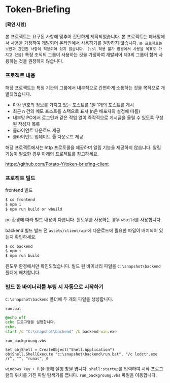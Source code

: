 # Token-Briefing

#### [확인 사항]

본 프로젝트는 요구된 사항에 맞추어 간단하게 제작되었습니다. 본 프로젝트는 폐쇄망에서 사용을 가정하여 개발되어 온라인에서 사용하기를 권장하지 않습니다. `본 프로젝트는 보안과 관련된 사항이 적용되어 있지 않습니다. (ssl 적용 불가 환경에서 사용을 목표로 가지고 있음)` 특정 조직의 그룹이 사용하는 것을 가정하여 개발되어 제3의 그룹이 함께 사용하는 것을 권장하지 않습니다.

### 프로젝트 내용

해당 프로젝트는 특정 기관의 그룹에서 내부적으로 간편하게 소통하는 것을 목적으로 개발되었습니다.

- 마감 번호의 정보를 가지고 있는 포스트를 1일 1개의 포스트를 게시
- 최근 n 건의 메모 포스트를 스택으로 표시 (n은 배포자의 설정에 따름)
- 내부망 PC에서 로그인과 같은 작업 없이 즉각적으로 게시글을 올릴 수 있도록 구성된 작성자 목록
- 클라이언트 다운로드 제공
- 클라이언트 업데이트 툴 다운로드 제공

해당 프로젝트에서는 http 프로토콜을 제공하며 알림 기능을 제공하지 않습니다. 알림 기능이 필요한 경우 아래의 프로젝트를 참고하세요.

https://github.com/Potato-Y/token-briefing-client

### 프로젝트 빌드

frontend 빌드

```bash
$ cd frontend
$ npm i
$ npm run build or wbuild
```

pc 환경에 따라 빌드 내용이 다릅니다. 윈도우를 사용하는 경우 `wbuild`를 사용합니다.

backend 빌드
빌드 전 `assets/client/win`에 다운로드에 필요한 파일이 배치되어 있는지 확인하세요.

```bash
$ cd backend
$ npm i
$ npm run build
```

윈도우 환경에서만 확인되었습니다. 빌드 된 바이너리 파일을 `C:\snapshot\backend` 폴더에 배치합니다.

### 빌드 한 바이너리를 부팅 시 자동으로 시작하기

`C:\snapshot\backend` 폴더에 두 개의 파일을 생성합니다.

`run.bat`

```bat
@echo off
echo 프로그램을 실행합니다.
echo.
start /d "C:\snapshot\backend" /b backend-win.exe
```

`run_backgroung.vbs`

```vbs
Set objShell = CreateObject("Shell.Application")
objShell.ShellExecute "c:\snapshot\backend\run.bat", "/c lodctr.exe /r", "", "runas", 0
```

`windows key + R` 을 통해 실행 창을 엽니다. `shell:startup`를 입력하여 시작 프로그램의 위치를 가진 파일 탐색기를 엽니다.
`run_backgroung.vbs` 파일을 이동합니다.

